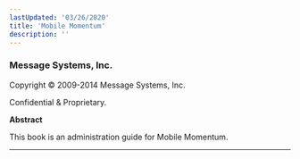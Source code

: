 ```yaml
---
lastUpdated: '03/26/2020'
title: 'Mobile Momentum'
description: ''
---
```


### Message Systems, Inc.

Copyright © 2009-2014 Message Systems, Inc.

Confidential & Proprietary.

**Abstract**

This book is an administration guide for Mobile Momentum.

---
